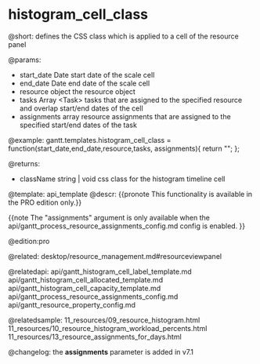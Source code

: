 histogram_cell_class
=============

@short:
	defines the CSS class which is applied to a cell of the resource panel

@params:
- start_date	Date		start date of the scale cell  
- end_date		Date		end date of the scale cell
- resource		object	 	the resource object
- tasks			Array &lt;Task&gt;		tasks that are assigned to the specified resource and overlap start/end dates of the cell
- assignments	array		resource assignments that are assigned to the specified start/end dates of the task

@example:
gantt.templates.histogram_cell_class = function(start_date,end_date,resource,tasks,
    assignments){
    return "";
};

@returns:
- className		string | void		css class for the histogram timeline cell

@template:	api_template
@descr:
{{pronote This functionality is available in the PRO edition only.}}

{{note The "assignments" argument is only available when the api/gantt_process_resource_assignments_config.md config is enabled. }}

@edition:pro

@related: desktop/resource_management.md#resourceviewpanel

@relatedapi:
api/gantt_histogram_cell_label_template.md
api/gantt_histogram_cell_allocated_template.md
api/gantt_histogram_cell_capacity_template.md
api/gantt_process_resource_assignments_config.md
api/gantt_resource_property_config.md

@relatedsample:
11_resources/09_resource_histogram.html
11_resources/10_resource_histogram_workload_percents.html
11_resources/13_resource_assignments_for_days.html

@changelog: the **assignments** parameter is added in v7.1